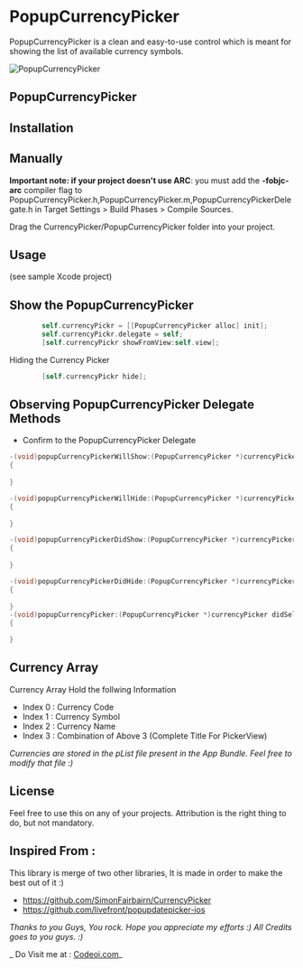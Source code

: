 # PopupCurrencyPicker

PopupCurrencyPicker is a clean and easy-to-use control which is meant for showing the list of available currency symbols.

![PopupCurrencyPicker](http://i.imgur.com/kKLAMbY.png)

## PopupCurrencyPicker

## Installation

## Manually

**Important note: if your project doesn't use ARC**: you must add the **-fobjc-arc** compiler flag to PopupCurrencyPicker.h,PopupCurrencyPicker.m,PopupCurrencyPickerDelegate.h in Target Settings > Build Phases > Compile Sources.

Drag the CurrencyPicker/PopupCurrencyPicker folder into your project.

## Usage

(see sample Xcode project)

## Show the PopupCurrencyPicker

```objective-c
        self.currencyPickr = [[PopupCurrencyPicker alloc] init];
        self.currencyPickr.delegate = self;
        [self.currencyPickr showFromView:self.view];
```        
Hiding the Currency Picker

```objective-c
        [self.currencyPickr hide];
```
        
## Observing PopupCurrencyPicker Delegate Methods

* Confirm to the PopupCurrencyPicker Delegate <PopupCurrencyPickerDelegate>

```objective-c
-(void)popupCurrencyPickerWillShow:(PopupCurrencyPicker *)currencyPicker animated:(BOOL)animated
{
    
}

-(void)popupCurrencyPickerWillHide:(PopupCurrencyPicker *)currencyPicker animated:(BOOL)animated
{
    
}

-(void)popupCurrencyPickerDidShow:(PopupCurrencyPicker *)currencyPicker animated:(BOOL)animated
{
    
}

-(void)popupCurrencyPickerDidHide:(PopupCurrencyPicker *)currencyPicker animated:(BOOL)animated
{
    
}
-(void)popupCurrencyPicker:(PopupCurrencyPicker *)currencyPicker didSelectCurrency:(NSArray *)currencyArray
{

}
```

## Currency Array

Currency Array Hold the follwing Information

* Index 0 : Currency Code
* Index 1 : Currency Symbol
* Index 2 : Currency Name
* Index 3 : Combination of Above 3 (Complete Title For PickerView)

_Currencies are stored in the pList file present in the App Bundle. Feel free to modify that file :)_

## License

Feel free to use this on any of your projects. Attribution is the right thing to do, but not mandatory.

## Inspired From : 
 
This library is merge of two other libraries, It is made in order to make the best out of it :) 

* https://github.com/SimonFairbairn/CurrencyPicker
* https://github.com/livefront/popupdatepicker-ios

_Thanks to you Guys, You rock. Hope you appreciate my efforts :) All Credits goes to you guys. :)_

_ Do Visit me at : [Codeoi.com](http://www.codeoi.com)_
